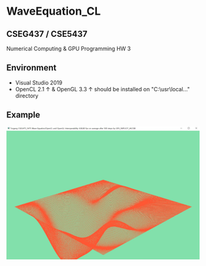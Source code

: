 # WaveEquation_CL

## CSEG437 / CSE5437
Numerical Computing & GPU Programming HW 3

## Environment
+ Visual Studio 2019
+ OpenCL 2.1 ↑ & OpenGL 3.3 ↑ should be installed on "C:\usr\local\..." directory

## Example
![Example](https://github.com/simon-hoon/WaveEquation_CL/blob/main/SIMULATION_METHOD_1_EXAMPLE.PNG)